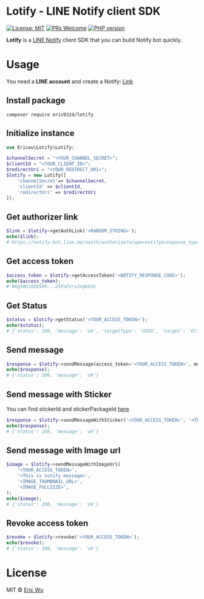 # Lotify - LINE Notify client SDK

[![License: MIT](https://img.shields.io/badge/License-MIT-blue.svg)](https://opensource.org/licenses/MIT)
[![PRs Welcome](https://img.shields.io/badge/PRs-welcome-brightgreen.svg)](https://github.com/eric0324/lotify#contributing)
[![PHP version](https://badge.fury.io/ph/eric0324%2Flotify.svg)](https://badge.fury.io/ph/eric0324%2Flotify)


**Lotify** is a [LINE Notify](https://notify-bot.line.me/doc/en/) client SDK that you can build Notify bot quickly.

# Usage

You need a **LINE account** and create a Notify: [Link](https://notify-bot.line.me/my/services/new)

## Install package

```
composer require eric0324/lotify
```

## Initialize instance

```php
use Ericwu\Lotify\Lotify;

$channelSecret = "<YOUR_CHANNEL_SECRET>";
$clientId = "<YOUR_CLIENT_ID>";
$redirectUri = "<YOUR_REDIRECT_URI>";
$lotify = new Lotify([
    'channelSecret'=> $channelSecret,
    'clientId' => $clientId,
    'redirectUri' => $redirectUri
]);
```

## Get authorizer link

```php
$link = $lotify->getAuthLink('<RANDOM_STRING>');
echo($link);
# https://notify-bot.line.me/oauth/authorize?scope=notify&response_type=code&client_id=QxUxF..........i51eITH&redirect_uri=http%3A%2F%2Flocalhost%3A5000%2Fnotify&state=foo
```

## Get access token

```php
$access_token = $lotify->getAccessToken('<NOTIFY_RESPONSE_CODE>');
echo($access_token);
# N6g50DiQZk5Xh...25FoFzrs2npkU3z
```

## Get Status
```php
$status = $lotify->getStatus('<YOUR_ACCESS_TOKEN>');
echo($status);
# {'status': 200, 'message': 'ok', 'targetType': 'USER', 'target': 'Eric wu'}
```


## Send message

```php
$response = $lotify->sendMessage(access_token='<YOUR_ACCESS_TOKEN>', message='<This is notify message>');
echo($response);
# {'status': 200, 'message': 'ok'}
```

## Send message with Sticker

You can find stickerId and stickerPackageId [here](https://devdocs.line.me/files/sticker_list.pdf)
 
```php
$response = $lotify->sendMessageWithSticker('<YOUR_ACCESS_TOKEN>', '<This is notify message>', '<sticker_id>', '<sticker_package_id>');
echo($response);
# {'status': 200, 'message': 'ok'}
```


## Send message with Image url


```php
$image = $lotify->sendMessageWithImageUrl(
    '<YOUR_ACCESS_TOKEN>',
    '<This is notify message>',
    '<IMAGE_THUMBNAIL_URL>',
    '<IMAGE_FULLSIZE>',
);
echo($image);
# {'status': 200, 'message': 'ok'}
```

## Revoke access token

```php
$revoke = $lotify->revoke('<YOUR_ACCESS_TOKEN>');
echo($revoke);
# {'status': 200, 'message': 'ok'}
```


# License
MIT © [Eric Wu](https://ericwu.asia/about/)
